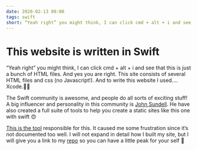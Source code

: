 ```yaml
---
date: 2020-02-13 00:00
tags: swift
short: “Yeah right” you might think, I can click cmd + alt + i and see that this is just a bunch of HTML files. And yes you are right. This site consists of several HTML files and css (no Javascript!). And to write this website I used.... Xcode.💁‍♂️
---
```


# This website is written in Swift
“Yeah right” you might think, I can click cmd + alt + i and see that this is just a bunch of HTML files. And yes you are right. This site consists of several HTML files and css (no Javascript!). And to write this website I used.... Xcode.💁‍♂️

The Swift community is awesome, and people do all sorts of exciting stuff! A big influencer and personality in this community is [John Sundell](https://www.swiftbysundell.com/). He have also created a full suite of tools to help you create a static sites like this one with swift 😍

 [This is the tool](https://github.com/JohnSundell/Publish) responsible for this. It caused me some frustration since it’s not documented too well. I will not expand in detail how I built my site, but I will give you a link to my [repo](https://github.com/brorhb/brurberg-dev) so you can have a little peak for your self 🙈
